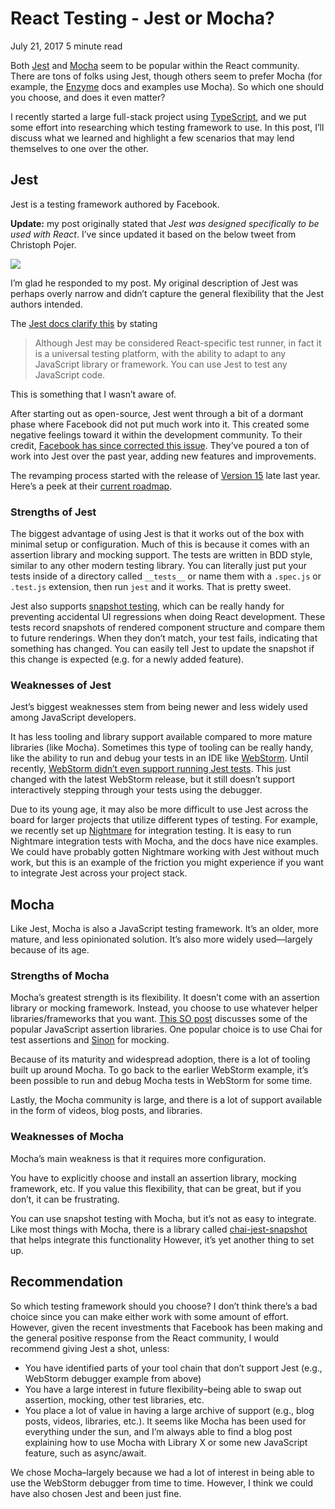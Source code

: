 # React Testing - Jest or Mocha? 

July 21, 2017
5 minute read

Both [Jest](https://facebook.github.io/jest) and [Mocha](https://mochajs.org) seem to be popular within the React community. There are tons of folks using Jest, though others seem to prefer Mocha (for example, the [Enzyme](http://airbnb.io/enzyme/) docs and examples use Mocha). So which one should you choose, and does it even matter?  

I recently started a large full-stack project using [TypeScript](https://www.typescriptlang.org), and we put some effort into researching which testing framework to use. In this post, I’ll discuss what we learned and highlight a few scenarios that may lend themselves to one over the other.

## Jest

Jest is a testing framework authored by Facebook.

**Update:** my post originally stated that _Jest was designed specifically to be used with React_. I’ve since updated it based on the below tweet from Christoph Pojer.

![](https://spin.atomicobject.com/wp-content/uploads/20170503211836/Screen-Shot-2017-05-03-at-8.45.31-PM.png)

I’m glad he responded to my post. My original description of Jest was perhaps overly narrow and didn’t capture the general flexibility that the Jest authors intended.

The [Jest docs clarify this](https://facebook.github.io/jest/docs/testing-frameworks.html#content) by stating

> Although Jest may be considered React-specific test runner, in fact it is a universal testing platform, with the ability to adapt to any JavaScript library or framework. You can use Jest to test any JavaScript code.

This is something that I wasn’t aware of.

After starting out as open-source, Jest went through a bit of a dormant phase where Facebook did not put much work into it. This created some negative feelings toward it within the development community. To their credit, [Facebook has since corrected this issue](https://github.com/facebookincubator/create-react-app/pull/250#issuecomment-237098619). They’ve poured a ton of work into Jest over the past year, adding new features and improvements.

The revamping process started with the release of [Version 15](https://facebook.github.io/jest/blog/2016/09/01/jest-15.html) late last year. Here’s a peek at their [current roadmap](http://facebook.github.io/jest/blog/2016/07/27/jest-14.html#what-s-next-for-jest).

### Strengths of Jest

The biggest advantage of using Jest is that it works out of the box with minimal setup or configuration. Much of this is because it comes with an assertion library and mocking support. The tests are written in BDD style, similar to any other modern testing library. You can literally just put your tests inside of a directory called `__tests__` or name them with a `.spec.js` or `.test.js` extension, then run `jest` and it works. That is pretty sweet.

Jest also supports [snapshot testing](https://facebook.github.io/jest/docs/snapshot-testing.html#content), which can be really handy for preventing accidental UI regressions when doing React development. These tests record snapshots of rendered component structure and compare them to future renderings. When they don’t match, your test fails, indicating that something has changed. You can easily tell Jest to update the snapshot if this change is expected (e.g. for a newly added feature).

### Weaknesses of Jest

Jest’s biggest weaknesses stem from being newer and less widely used among JavaScript developers.

It has less tooling and library support available compared to more mature libraries (like Mocha). Sometimes this type of tooling can be really handy, like the ability to run and debug your tests in an IDE like [WebStorm](https://www.jetbrains.com/webstorm/). Until recently, [WebStorm didn’t even support running Jest tests](http://stackoverflow.com/questions/29904115/running-jest-tests-directly-in-intellij-idea-webstorm). This just changed with the latest WebStorm release, but it still doesn’t support interactively stepping through your tests using the debugger.

Due to its young age, it may also be more difficult to use Jest across the board for larger projects that utilize different types of testing. For example, we recently set up [Nightmare](http://www.nightmarejs.org) for integration testing. It is easy to run Nightmare integration tests with Mocha, and the docs have nice examples. We could have probably gotten Nightmare working with Jest without much work, but this is an example of the friction you might experience if you want to integrate Jest across your project stack.

## Mocha

Like Jest, Mocha is also a JavaScript testing framework. It’s an older, more mature, and less opinionated solution. It’s also more widely used—largely because of its age.

### Strengths of Mocha

Mocha’s greatest strength is its flexibility. It doesn’t come with an assertion library or mocking framework. Instead, you choose to use whatever helper libraries/frameworks that you want. [This SO post](http://stackoverflow.com/questions/10472152/standalone-assertion-libraries) discusses some of the popular JavaScript assertion libraries. One popular choice is to use Chai for test assertions and [Sinon](http://sinonjs.org/) for mocking.

Because of its maturity and widespread adoption, there is a lot of tooling built up around Mocha. To go back to the earlier WebStorm example, it’s been possible to run and debug Mocha tests in WebStorm for some time.

Lastly, the Mocha community is large, and there is a lot of support available in the form of videos, blog posts, and libraries.

### Weaknesses of Mocha

Mocha’s main weakness is that it requires more configuration.

You have to explicitly choose and install an assertion library, mocking framework, etc. If you value this flexibility, that can be great, but if you don’t, it can be frustrating.

You can use snapshot testing with Mocha, but it’s not as easy to integrate. Like most things with Mocha, there is a library called [chai-jest-snapshot](https://github.com/suchipi/chai-jest-snapshot) that helps integrate this functionality However, it’s yet another thing to set up.

## Recommendation

So which testing framework should you choose? I don’t think there’s a bad choice since you can make either work with some amount of effort. However, given the recent investments that Facebook has been making and the general positive response from the React community, I would recommend giving Jest a shot, unless:

*   You have identified parts of your tool chain that don’t support Jest (e.g., WebStorm debugger example from above)
*   You have a large interest in future flexibility–being able to swap out assertion, mocking, other test libraries, etc.
*   You place a lot of value in having a large archive of support (e.g., blog posts, videos, libraries, etc.). It seems like Mocha has been used for everything under the sun, and I’m always able to find a blog post explaining how to use Mocha with Library X or some new JavaScript feature, such as async/await.

We chose Mocha–largely because we had a lot of interest in being able to use the WebStorm debugger from time to time. However, I think we could have also chosen Jest and been just fine.